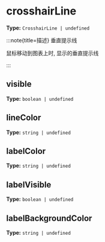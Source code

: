 # crosshairLine

**Type:** `CrosshairLine | undefined`

:::note{title=描述}
垂直提示线



鼠标移动到图表上时, 显示的垂直提示线

:::


## visible

**Type:** `boolean | undefined`

## lineColor

**Type:** `string | undefined`

## labelColor

**Type:** `string | undefined`

## labelVisible

**Type:** `boolean | undefined`

## labelBackgroundColor

**Type:** `string | undefined`

